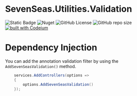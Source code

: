 ﻿# SevenSeas.Utilities.Validation

![Static Badge](https://img.shields.io/badge/.NET-8-blue)
![Nuget](https://img.shields.io/nuget/v/SevenSeas.Utilities.Validation)
![GitHub License](https://img.shields.io/github/license/hbenvenutti/SevenSeas.Utilities)
![GitHub repo size](https://img.shields.io/github/repo-size/hbenvenutti/SevenSeas.Utilities)
[![built with Codeium](https://codeium.com/badges/main)](https://codeium.com/badges/main)

# Dependency Injection

You can add the annotation validation filter by using the 
`AddSevenSeasValidation()` method.

```csharp
    services.AddControllers(options => 
    {
        options.AddSevenSeasValidation()
    });
```
